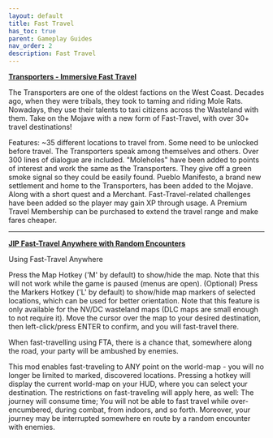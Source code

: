 ```yaml
---
layout: default
title: Fast Travel
has_toc: true
parent: Gameplay Guides
nav_order: 2
description: Fast Travel
---
```


**[Transporters - Immersive Fast Travel](https://www.nexusmods.com/skyrimspecialedition/mods/17905)**

The Transporters are one of the oldest factions on the West Coast. Decades ago, when they were tribals, they took to taming and riding Mole Rats. Nowadays, they use their talents to taxi citizens across the Wasteland with them. Take on the Mojave with a new form of Fast-Travel, with over 30+ travel destinations! 

Features:
~35 different locations to travel from. Some need to be unlocked before travel.
The Transporters speak among themselves and others. Over 300 lines of dialogue are included.
"Moleholes" have been added to points of interest and work the same as the Transporters. They give off a green smoke signal so they could be easily found.
Pueblo Manifesto, a brand new settlement and home to the Transporters, has been added to the Mojave. Along with a short quest and a Merchant.
Fast-Travel-related challenges have been added so the player may gain XP through usage.
A Premium Travel Membership can be purchased to extend the travel range and make fares cheaper.



***



**[JIP Fast-Travel Anywhere with Random Encounters](https://www.nexusmods.com/skyrimspecialedition/mods/12693)**

Using Fast-Travel Anywhere

Press the Map Hotkey ('M' by default) to show/hide the map. Note that this will not work while the game is paused (menus are open).
(Optional) Press the Markers Hotkey ('L' by default) to show/hide map markers of selected locations, which can be used for better orientation. Note that this feature is only available for the NV/DC wasteland maps (DLC maps are small enough to not require it).
Move the cursor over the map to your desired destination, then left-click/press ENTER to confirm, and you will fast-travel there.

When fast-travelling using FTA, there is a chance that, somewhere along the road, your party will be ambushed by enemies.

This mod enables fast-traveling to ANY point on the world-map - you will no longer be limited to marked, discovered locations. Pressing a hotkey will display the current world-map on your HUD, where you can select your destination. The restrictions on fast-traveling will apply here, as well: The journey will consume time; You will not be able to fast travel while over-encumbered, during combat, from indoors, and so forth.
Moreover, your journey may be interrupted somewhere en route by a random encounter with enemies.

